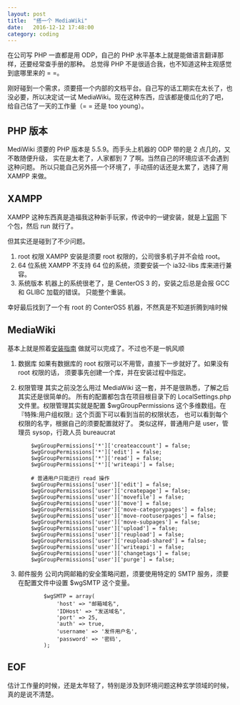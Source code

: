 ```yaml
---
layout: post
title:  "搭一个 MediaWiki"
date:   2016-12-12 17:48:00
category: coding
---
```


在公司写 PHP 一直都是用 ODP，自己的 PHP 水平基本上就是能做语言翻译那样，还要经常查手册的那种。
总觉得 PHP 不是很适合我，也不知道这种主观感觉到底哪里来的 = =。

刚好碰到一个需求，须要搭一个内部的文档平台。自己写的话工期实在太长了，也没必要，所以决定试一试
MediaWiki。现在这种东西，应该都是傻瓜化的了吧，给自己估了一天的工作量（= = 还是 too
young）。

## PHP 版本
MediWiki 须要的 PHP 版本是 5.5.9。而手头上机器的 ODP 带的是 2 点几的，又不敢随便升级，
实在是太老了，人家都到 7 了啊。当然自己的环境应该不会遇到这种问题。
所以只能自己另外搭一个环境了，手动搭的话还是太累了，选择了用 XAMPP 来做。

## XAMPP
XAMPP 这种东西真是造福我这种新手玩家，传说中的一键安装，就是上[官网](https://www.apachefriends.org/zh_cn/index.html)
下个包，然后 run 就行了。

但其实还是碰到了不少问题。
1. root 权限
    XAMPP 安装是须要 root 权限的，公司很多机子并不会给 root。
2. 64 位系统
    XAMPP 不支持 64 位的系统，须要安装一个 ia32-libs 库来进行兼容。
3. 系统版本
    机器上的系统很老了，是 CenterOS 3 的，安装之后总是会报 GCC 和 GLIBC 加载的错误。
    只能整个重装。

幸好最后找到了一个有 root 的 ConterOS5 机器，不然真是不知道折腾到啥时候

## MediaWiki
基本上就是照着[安装指南](https://www.mediawiki.org/wiki/Manual:Installation_guide)
做就可以完成了。不过也不是一帆风顺

1. 数据库
    如果有数据库的 root 权限可以不用管，直接下一步就好了。如果没有 root 权限的话，
    须要事先创建一个库，并在安装过程中指定。
2. 权限管理
    其实之前没怎么用过 MediaWiki 这一套，并不是很熟悉，了解之后其实还是很简单的。
    所有的配置都包含在项目根目录下的 LocalSettings.php 文件里。权限管理其实就是配置
    $wgGroupPermissions 这个多维数组。在『特殊:用户组权限』这个页面下可以看到当前的权限状态，
    也可以看到每个权限的名字，根据自己的须要配置就好了。
    类似这样，普通用户是 user，管理员 sysop，行政人员 bureaucrat
    ````
        $wgGroupPermissions['*']['createaccount'] = false;
        $wgGroupPermissions['*']['edit'] = false;
        $wgGroupPermissions['*']['read'] = false;
        $wgGroupPermissions['*']['writeapi'] = false;
        
        # 普通用户只能进行 read 操作
        $wgGroupPermissions['user']['edit'] = false;
        $wgGroupPermissions['user']['createpage'] = false;
        $wgGroupPermissions['user']['movefile'] = false;
        $wgGroupPermissions['user']['move'] = false;
        $wgGroupPermissions['user']['move-categorypages'] = false;
        $wgGroupPermissions['user']['move-rootuserpages'] = false;
        $wgGroupPermissions['user']['move-subpages'] = false;
        $wgGroupPermissions['user']['upload'] = false;
        $wgGroupPermissions['user']['reupload'] = false;
        $wgGroupPermissions['user']['reupload-shared'] = false;
        $wgGroupPermissions['user']['writeapi'] = false;
        $wgGroupPermissions['user']['changetags'] = false;
        $wgGroupPermissions['user']['purge'] = false;
    ````
3. 邮件服务
    公司内网邮箱的安全策略问题，须要使用特定的 SMTP 服务，须要在配置文件中设置
    $wgSMTP 这个变量。

    ````
            $wgSMTP = array(
                'host' => "邮箱域名",
                'IDHost' => "发送域名",
                'port' => 25,
                'auth' => true,
                'username' => '发件用户名',
                'password' => '密码',
            );
    ````

## EOF
估计工作量的时候，还是太年轻了，特别是涉及到环境问题这种玄学领域的时候，
真的是说不清楚。
